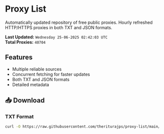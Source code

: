 # Proxy List

Automatically updated repository of free public proxies. Hourly refreshed HTTP/HTTPS proxies in both TXT and JSON formats.

**Last Updated:** `Wednesday 25-06-2025 02:42:03 UTC`  
**Total Proxies:** `40704`

## Features
- Multiple reliable sources
- Concurrent fetching for faster updates
- Both TXT and JSON formats
- Detailed metadata

## 📥 Download

### TXT Format
```bash
curl -O https://raw.githubusercontent.com/theriturajps/proxy-list/main/proxies.txt